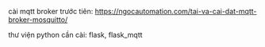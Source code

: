 cài mqtt broker trước tiên:
https://ngocautomation.com/tai-va-cai-dat-mqtt-broker-mosquitto/
  
thư viện python cần cài: flask, flask_mqtt
